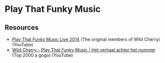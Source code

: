 # Play That Funky Music

## Resources

- [Play That Funky Music Live 2014](https://www.youtube.com/watch?v=TPEB4eHbxMY) (The original members of Wild Cherry) (YouTube)
- [Wild Cherry - Play That Funky Music | Het verhaal achter het nummer](https://www.youtube.com/watch?v=2Hfe8-MAnXE&list=PLADGyQqAcmipzXeCW4GekUeKnlb-fYmJT) (Top 2000 a gogo) (YouTube)